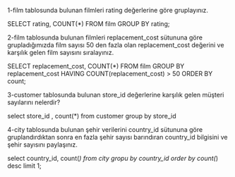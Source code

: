 
1-film tablosunda bulunan filmleri rating değerlerine göre gruplayınız.

SELECT rating, COUNT(*) FROM film GROUP BY rating;

2-film tablosunda bulunan filmleri replacement_cost sütununa göre grupladığımızda film sayısı 50 den fazla olan replacement_cost değerini ve karşılık gelen film sayısını sıralayınız.

SELECT replacement_cost, COUNT(*) FROM film
GROUP BY replacement_cost
HAVING COUNT(replacement_cost) > 50
ORDER BY count; 

3-customer tablosunda bulunan store_id değerlerine karşılık gelen müşteri sayılarını nelerdir?

select store_id , count(*) from customer group by store_id

4-city tablosunda bulunan şehir verilerini country_id sütununa göre gruplandırdıktan sonra en fazla şehir sayısı barındıran country_id bilgisini ve şehir sayısını paylaşınız.

select country_id, count(*) from city gropu by country_id order by count(*) desc limit 1;